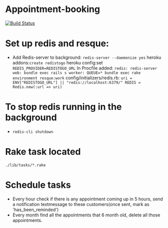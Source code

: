 Appointment-booking
=======================
[![Build Status](https://travis-ci.org/JinCheng87/Individual-Rails-Project-Appointment-Booking.svg?branch=master)](https://travis-ci.org/JinCheng87/Individual-Rails-Project-Appointment-Booking)

Set up redis and resque:
==========================
  * Add Redis-server to background: `redis-server --daemonize yes`
  heroku addons:`create redistogo`
  heroku config:set `REDIS_PROVIDER=REDISTOGO_URL`
  In Procfile added:
  `redis: redis-server
  web: bundle exec rails s
  worker: QUEUE=* bundle exec rake environment resque:work`
  config/initializers/redis.rb:
  `uri = ENV["REDISTOGO_URL"] || "redis://localhost:6379/"
  REDIS = Redis.new(:url => uri)`

To stop redis running in the background
========================================
  * `redis-cli shutdown`

Rake task located
===================
 `./lib/tasks/*.rake`

Schedule tasks
===================
  * Every hour check if there is any appointment coming up in 5 hours, send a notification textmessage to these customers(once sent, mark as 'has_been_reminded')
  * Every month find all the appointments that 6 month old, delete all those appointments.
